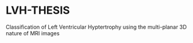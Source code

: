 # LVH-THESIS
Classification of Left Ventricular Hyptertrophy using the multi-planar 3D nature of MRI images
